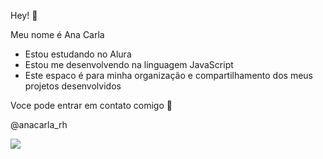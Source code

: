  Hey! 🌻

 Meu nome é Ana Carla


 - Estou estudando no Alura
 - Estou me desenvolvendo na linguagem JavaScript
 - Este espaco é para minha organização e compartilhamento dos meus projetos desenvolvidos
   
Voce pode entrar em contato comigo 💌

   @anacarla_rh
   
   ![]( https://media.tenor.com/ccbaloGWpxgAAAAi/snoopy.gif)
